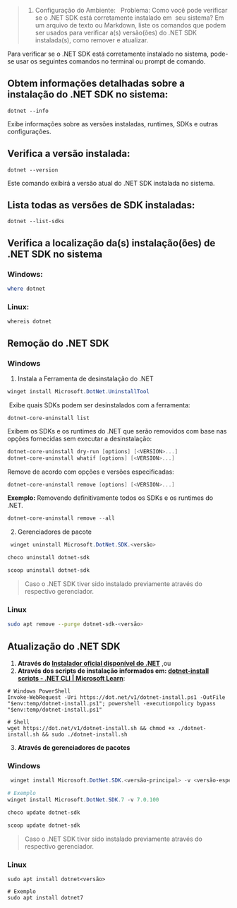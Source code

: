 > 1. Configuração do Ambiente:  
> Problema: Como você pode verificar se o .NET SDK está corretamente instalado em  seu sistema? Em um arquivo de texto ou Markdown, liste os comandos que podem ser usados para verificar a(s) versão(ões) do .NET SDK instalada(s), como remover e atualizar.  
  
Para verificar se o .NET SDK está corretamente instalado no sistema, pode-se usar os seguintes comandos no terminal ou prompt de comando.

## Obtem informações detalhadas sobre a instalação do .NET SDK no sistema:
```shell
dotnet --info
```
Exibe informações sobre as versões instaladas, runtimes, SDKs e outras configurações.

##  Verifica a versão instalada:
```shell
dotnet --version
```
Este comando exibirá a versão atual do .NET SDK instalada no sistema.

## Lista todas as versões de SDK instaladas:
```shell
dotnet --list-sdks
```

## Verifica a localização da(s) instalação(ões) de .NET SDK no sistema
### Windows:
```powershell
where dotnet
```

### Linux:
```shell
whereis dotnet
```

## Remoção do .NET SDK
### Windows
1. Instala a  Ferramenta de desinstalação do .NET 
```powershell
winget install Microsoft.DotNet.UninstallTool
```

 Exibe quais SDKs podem ser desinstalados com a ferramenta:
```
dotnet-core-uninstall list
```

Exibem os SDKs e os runtimes do .NET que serão removidos com base nas opções fornecidas sem executar a desinstalação:
```powershell
dotnet-core-uninstall dry-run [options] [<VERSION>...]
dotnet-core-uninstall whatif [options] [<VERSION>...]
```

Remove de acordo com opções e versões especificadas:
```powershell
dotnet-core-uninstall remove [options] [<VERSION>...]
```

**Exemplo:** Removendo definitivamente  todos os SDKs e os runtimes do .NET.
```powershell
dotnet-core-uninstall remove --all
```

2. Gerenciadores de pacote
```powershell
 winget uninstall Microsoft.DotNet.SDK.<versão>
```

```powershell
choco uninstall dotnet-sdk
```

```powershell
scoop uninstall dotnet-sdk
``` 

> Caso o .NET SDK tiver sido instalado previamente através do respectivo gerenciador.

### Linux
```bash
sudo apt remove --purge dotnet-sdk-<versão>
```

## Atualização do .NET SDK

1. **Através do [Instalador oficial disponível do .NET](https://dotnet.microsoft.com/download)** ,ou
2. **Através dos scripts de instalação informados em: [dotnet-install scripts - .NET CLI | Microsoft Learn](https://learn.microsoft.com/en-us/dotnet/core/tools/dotnet-install-script)**:
```shell
# Windows PowerShell
Invoke-WebRequest -Uri https://dot.net/v1/dotnet-install.ps1 -OutFile "$env:temp/dotnet-install.ps1"; powershell -executionpolicy bypass "$env:temp/dotnet-install.ps1" 

# Shell
wget https://dot.net/v1/dotnet-install.sh && chmod +x ./dotnet-install.sh && sudo ./dotnet-install.sh 
```

3. **Através de gerenciadores de pacotes**
### Windows
```powershell
 winget install Microsoft.DotNet.SDK.<versão-principal> -v <versão-especifica>

# Exemplo
winget install Microsoft.DotNet.SDK.7 -v 7.0.100
```

```powershell
choco update dotnet-sdk
```

```powershell
scoop update dotnet-sdk
```

> Caso o .NET SDK tiver sido instalado previamente através do respectivo gerenciador.

### Linux
```shell
sudo apt install dotnet<versão>

# Exemplo
sudo apt install dotnet7
```

